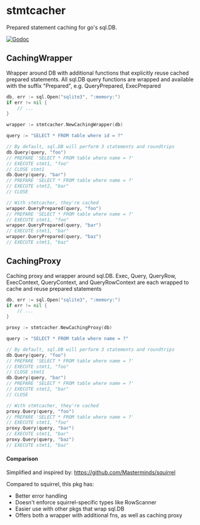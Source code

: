 # stmtcacher

Prepared statement caching for go's sql.DB.

[![Godoc](http://img.shields.io/badge/godoc-reference-blue.svg?style=flat)](https://godoc.org/github.com/segmentio/stmtcacher)

## CachingWrapper

Wrapper around DB with additional functions that explicitly reuse cached
prepared statements. All sql.DB query functions are wrapped and available
with the suffix "Prepared", e.g. QueryPrepared, ExecPrepared

``` go
db, err := sql.Open("sqlite3", ":memory:")
if err != nil {
	// ...
}

wrapper := stmtcacher.NewCachingWrapper(db)

query := "SELECT * FROM table where id = ?"

// By default, sql.DB will perform 3 statements and roundtrips
db.Query(query, "foo")
// PREPARE 'SELECT * FROM table where name = ?'
// EXECUTE stmt1, "foo"
// CLOSE stmt1
db.Query(query, "bar")
// PREPARE 'SELECT * FROM table where name = ?'
// EXECUTE stmt2, "bar"
// CLOSE

// With stmtcacher, they're cached
wrapper.QueryPrepared(query, "foo")
// PREPARE 'SELECT * FROM table where name = ?'
// EXECUTE stmt1, "foo"
wrapper.QueryPrepared(query, "bar")
// EXECUTE stmt1, "bar"
wrapper.QueryPrepared(query, "baz")
// EXECUTE stmt1, "baz"
```

## CachingProxy

Caching proxy and wrapper around sql.DB. Exec, Query, QueryRow, ExecContext,
QueryContext, and QueryRowContext are each wrapped to cache and reuse
prepared statements

``` go
db, err := sql.Open("sqlite3", ":memory:")
if err != nil {
	// ...
}

proxy := stmtcacher.NewCachingProxy(db)

query := "SELECT * FROM table where name = ?"

// By default, sql.DB will perform 3 statements and roundtrips
db.Query(query, "foo")
// PREPARE 'SELECT * FROM table where name = ?'
// EXECUTE stmt1, "foo"
// CLOSE stmt1
db.Query(query, "bar")
// PREPARE 'SELECT * FROM table where name = ?'
// EXECUTE stmt2, "bar"
// CLOSE

// With stmtcacher, they're cached
proxy.Query(query, "foo")
// PREPARE 'SELECT * FROM table where name = ?'
// EXECUTE stmt1, "foo"
proxy.Query(query, "bar")
// EXECUTE stmt1, "bar"
proxy.Query(query, "baz")
// EXECUTE stmt1, "baz"
```

#### Comparison

Simplified and inspired by: https://github.com/Masterminds/squirrel

Compared to squirrel, this pkg has:
* Better error handling
* Doesn't enforce squirrel-specific types like RowScanner
* Easier use with other pkgs that wrap sql.DB
* Offers both a wrapper with additional fns, as well as caching proxy

